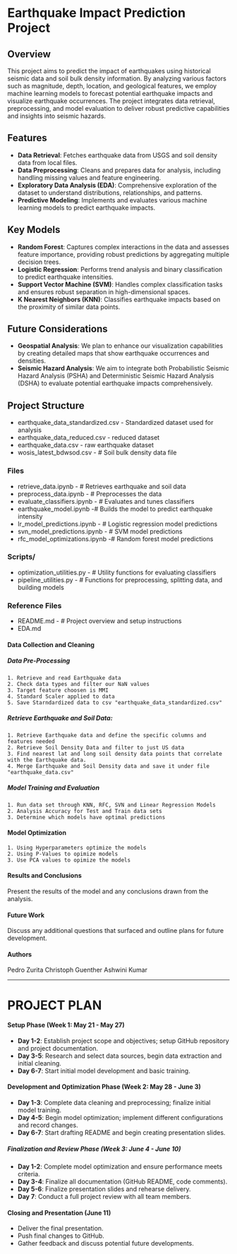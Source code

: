 # Earthquake Impact Prediction Project

## Overview

This project aims to predict the impact of earthquakes using historical seismic data and soil bulk density information. By analyzing various factors such as magnitude, depth, location, and geological features, we employ machine learning models to forecast potential earthquake impacts and visualize earthquake occurrences. The project integrates data retrieval, preprocessing, and model evaluation to deliver robust predictive capabilities and insights into seismic hazards.

## Features

- **Data Retrieval**: Fetches earthquake data from USGS and soil density data from local files.
- **Data Preprocessing**: Cleans and prepares data for analysis, including handling missing values and feature engineering.
- **Exploratory Data Analysis (EDA)**: Comprehensive exploration of the dataset to understand distributions, relationships, and patterns.
- **Predictive Modeling**: Implements and evaluates various machine learning models to predict earthquake impacts.


## Key Models

- **Random Forest**: Captures complex interactions in the data and assesses feature importance, providing robust predictions by aggregating multiple decision trees.
- **Logistic Regression**: Performs trend analysis and binary classification to predict earthquake intensities.
- **Support Vector Machine (SVM)**: Handles complex classification tasks and ensures robust separation in high-dimensional spaces.
- **K Nearest Neighbors (KNN)**: Classifies earthquake impacts based on the proximity of similar data points.

## Future Considerations

- **Geospatial Analysis**: We plan to enhance our visualization capabilities by creating detailed maps that show earthquake occurrences and densities.
- **Seismic Hazard Analysis**: We aim to integrate both Probabilistic Seismic Hazard Analysis (PSHA) and Deterministic Seismic Hazard Analysis (DSHA) to evaluate potential earthquake impacts comprehensively.

## Project Structure 
 * earthquake_data_standardized.csv - Standardized dataset used for analysis
 * earthquake_data_reduced.csv - reduced dataset 
 * earthquake_data.csv - raw earthquake dataset
 * wosis_latest_bdwsod.csv - # Soil bulk density data file

### Files
*  retrieve_data.ipynb - # Retrieves earthquake and soil data
*  preprocess_data.ipynb - # Preprocesses the data
*  evaluate_classifiers.ipynb - # Evaluates and tunes classifiers
*  earthquake_model.ipynb -# Builds the model to predict earthquake intensity
* lr_model_predictions.ipynb - # Logistic regression model predictions
* svn_model_predictions.ipynb - # SVM model predictions
* rfc_model_optimizations.ipynb -# Random forest model predictions
### Scripts/
* optimization_utilities.py - # Utility functions for evaluating classifiers
*  pipeline_utilities.py - # Functions for preprocessing, splitting data, and building models
### Reference Files
* README.md - # Project overview and setup instructions
* EDA.md 

#### Data Collection and Cleaning
##### Data Pre-Processing
    1. Retrieve and read Earthquake data
    2. Check data types and filter our NaN values
    3. Target feature choosen is MMI
    4. Standard Scaler applied to data 
    5. Save Starndardized data to csv "earthquake_data_standardized.csv"
##### Retrieve Earthquake and Soil Data:
    1. Retrieve Earthquake data and define the specific columns and features needed
    2. Retrieve Soil Density Data and filter to just US data
    3. Find nearest lat and long soil density data points that correlate with the Earthquake data. 
    4. Merge Earthquake and Soil Density data and save it under file "earthquake_data.csv"
##### Model Training and Evaluation
    1. Run data set through KNN, RFC, SVN and Linear Regression Models
    2. Analysis Accuracy for Test and Train data sets
    3. Determine which models have optimal predictions 
#### Model Optimization
    1. Using Hyperparameters optimize the models
    2. Using P-Values to opimize models
    3. Use PCA values to opimize the models

#### Results and Conclusions
Present the results of the model and any conclusions drawn from the analysis.

#### Future Work
Discuss any additional questions that surfaced and outline plans for future development.

#### Authors
Pedro Zurita
Christoph Guenther
Ashwini Kumar

************************************************************************
# PROJECT PLAN

#### Setup Phase (Week 1: May 21 - May 27)
- **Day 1-2**: Establish project scope and objectives; setup GitHub repository and project documentation.
- **Day 3-5**: Research and select data sources, begin data extraction and initial cleaning.
- **Day 6-7**: Start initial model development and basic training.

#### Development and Optimization Phase (Week 2: May 28 - June 3)
- **Day 1-3**: Complete data cleaning and preprocessing; finalize initial model training.
- **Day 4-5**: Begin model optimization; implement different configurations and record changes.
- **Day 6-7**: Start drafting README and begin creating presentation slides.

##### Finalization and Review Phase (Week 3: June 4 - June 10)
- **Day 1-2**: Complete model optimization and ensure performance meets criteria.
- **Day 3-4**: Finalize all documentation (GitHub README, code comments).
- **Day 5-6**: Finalize presentation slides and rehearse delivery.
- **Day 7**: Conduct a full project review with all team members.

#### Closing and Presentation (June 11)
- Deliver the final presentation.
- Push final changes to GitHub.
- Gather feedback and discuss potential future developments.



